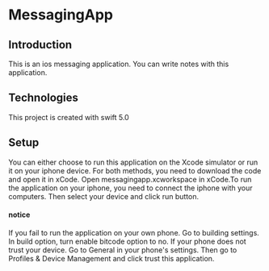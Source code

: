 # MessagingApp
## Introduction
This is an ios messaging application. You can write notes with this application.
## Technologies
This project is created with swift 5.0
## Setup
You can either choose to run this application on the Xcode simulator or run it on your iphone device.
For both methods, you need to download the code and open it in xCode. Open messagingapp.xcworkspace 
in xCode.To run the application on your iphone, you need to connect the iphone with your computers. Then 
select your device and click run button.
#### notice
If you fail to run the application on your own phone. Go to building settings. In build option, turn 
enable bitcode option to no. 
If your phone does not trust your device. Go to General in your phone's settings. Then go to Profiles & 
Device Management and click trust this application.

